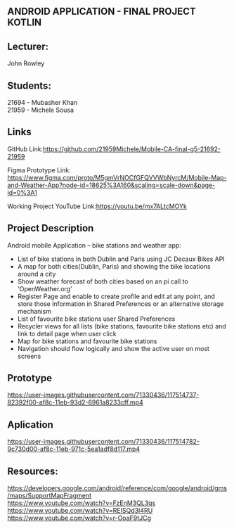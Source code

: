 ## ANDROID APPLICATION - FINAL PROJECT KOTLIN

## Lecturer: 
John Rowley <br>

## Students:
21694 - Mubasher Khan <br>
21959 - Michele Sousa <br>

## Links
GitHub Link:https://github.com/21959Michele/Mobile-CA-final-g5-21692-21959

Figma Prototype Link: https://www.figma.com/proto/M5gmVrNOCfGFQVVWbNyrcM/Mobile-Map-and-Weather-App?node-id=18625%3A160&scaling=scale-down&page-id=0%3A1

Working Project YouTube Link:https://youtu.be/mx7ALtcMOYk

## Project Description
Android mobile Application – bike stations and weather app:

- List of bike stations in both Dublin and Paris using JC Decaux Bikes API  <br>
- A map for both cities(Dublin, Paris) and showing the bike locations around a city  <br>
- Show weather forecast of both cities based on an pi call to ‘OpenWeather.org’ <br>
- Register Page and enable to create profile and edit at any point, and store those information in Shared Preferences or an alternative storage mechanism <br>
- List of favourite bike stations user Shared Preferences <br>
- Recycler views for all lists (bike stations, favourite bike stations etc) and link to detail page when user click <br>
- Map for bike stations and favourite bike stations <br>
- Navigation should flow logically and show the active user on most screens <br>

## Prototype

https://user-images.githubusercontent.com/71330436/117514737-82392f00-af8c-11eb-93d2-6961a8233cff.mp4

## Aplication

https://user-images.githubusercontent.com/71330436/117514782-9c730d00-af8c-11eb-971c-5ea1adf8d117.mp4





## Resources:
https://developers.google.com/android/reference/com/google/android/gms/maps/SupportMapFragment <br>
https://www.youtube.com/watch?v=FzEnM3QL3qs <br>
https://www.youtube.com/watch?v=REISQd3I4RU <br>
https://www.youtube.com/watch?v=r-OoaF9tJCg <br>
